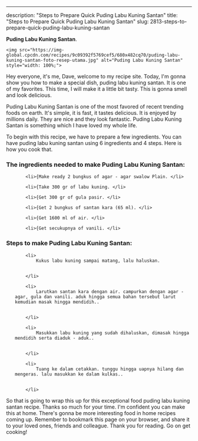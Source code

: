 ---
description: "Steps to Prepare Quick Puding Labu Kuning Santan"
title: "Steps to Prepare Quick Puding Labu Kuning Santan"
slug: 2813-steps-to-prepare-quick-puding-labu-kuning-santan

<p>
	<strong>Puding Labu Kuning Santan</strong>. 
	
</p>
<p>
	
	<img src="https://img-global.cpcdn.com/recipes/9c09392f5769cef5/680x482cq70/puding-labu-kuning-santan-foto-resep-utama.jpg" alt="Puding Labu Kuning Santan" style="width: 100%;">
	
	
</p>
<p>
	Hey everyone, it's me, Dave, welcome to my recipe site. Today, I'm gonna show you how to make a special dish, puding labu kuning santan. It is one of my favorites. This time, I will make it a little bit tasty. This is gonna smell and look delicious.
</p>
	
<p>
	Puding Labu Kuning Santan is one of the most favored of recent trending foods on earth. It's simple, it is fast, it tastes delicious. It is enjoyed by millions daily. They are nice and they look fantastic. Puding Labu Kuning Santan is something which I have loved my whole life.
</p>
<p>
	
</p>

<p>
To begin with this recipe, we have to prepare a few ingredients. You can have puding labu kuning santan using 6 ingredients and 4 steps. Here is how you cook that.
</p>

<h3>The ingredients needed to make Puding Labu Kuning Santan:</h3>

<ol>
	
		<li>{Make ready 2 bungkus of agar - agar swalow Plain. </li>
	
		<li>{Take 300 gr of labu kuning. </li>
	
		<li>{Get 300 gr of gula pasir. </li>
	
		<li>{Get 2 bungkus of santan kara (65 ml). </li>
	
		<li>{Get 1600 ml of air. </li>
	
		<li>{Get secukupnya of vanili. </li>
	
</ol>
<p>
	
</p>

<h3>Steps to make Puding Labu Kuning Santan:</h3>

<ol>
	
		<li>
			Kukus labu kuning sampai matang, lalu haluskan.
			
			
		</li>
	
		<li>
			Larutkan santan kara dengan air. campurkan dengan agar - agar, gula dan vanili. aduk hingga semua bahan tersebut larut kemudian masak hingga mendidih..
			
			
		</li>
	
		<li>
			Masukkan labu kuning yang sudah dihaluskan, dimasak hingga mendidih serta diaduk - aduk..
			
			
		</li>
	
		<li>
			Tuang ke dalam cetakkan. tunggu hingga uapnya hilang dan mengeras. lalu masukkan ke dalam kulkas..
			
			
		</li>
	
</ol>

<p>
	
</p>

<p>
	So that is going to wrap this up for this exceptional food puding labu kuning santan recipe. Thanks so much for your time. I'm confident you can make this at home. There's gonna be more interesting food in home recipes coming up. Remember to bookmark this page on your browser, and share it to your loved ones, friends and colleague. Thank you for reading. Go on get cooking!
</p>
